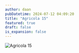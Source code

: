```yaml
---
author: daan
pubDatetime: 2024-07-12 04:09:20
title: "Agricola 15"
featured: true
draft: false
is_expansion: false
---
```

![Agricola 15](/images/bordspellen/agricola_15.jpg)
